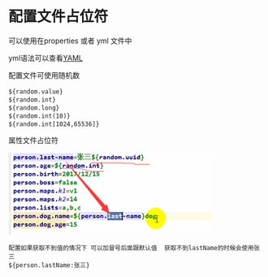 # 配置文件占位符

可以使用在properties  或者 yml 文件中

yml语法可以查看[YAML](../YAML文件配置.md)

配置文件可使用随机数

```
${random.value}
${random.int}
${random.long}
${random.int(10)}
${random.int[1024,65536]}
```

属性文件占位符

![img](8-%E9%85%8D%E7%BD%AE%E6%96%87%E4%BB%B6%E5%8D%A0%E4%BD%8D%E7%AC%A6.assets/clip_image001.png)

```
配置如果获取不到值的情况下 可以加冒号后面跟默认值  获取不到lastName的时候会使用张三
${person.lastName:张三}   
```

